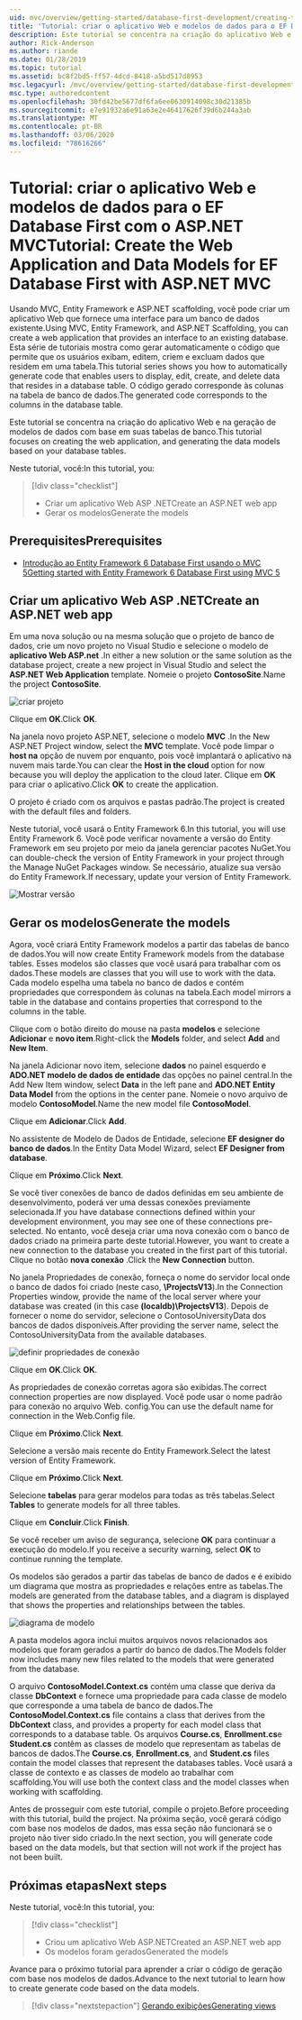 ```yaml
---
uid: mvc/overview/getting-started/database-first-development/creating-the-web-application
title: 'Tutorial: criar o aplicativo Web e modelos de dados para o EF Database First com o ASP.NET MVC'
description: Este tutorial se concentra na criação do aplicativo Web e na geração de modelos de dados com base em suas tabelas de banco.
author: Rick-Anderson
ms.author: riande
ms.date: 01/28/2019
ms.topic: tutorial
ms.assetid: bc8f2bd5-ff57-4dcd-8418-a5bd517d8953
msc.legacyurl: /mvc/overview/getting-started/database-first-development/creating-the-web-application
msc.type: authoredcontent
ms.openlocfilehash: 30fd42be5677df6fa6ee0630914098c30d21385b
ms.sourcegitcommit: e7e91932a6e91a63e2e46417626f39d6b244a3ab
ms.translationtype: MT
ms.contentlocale: pt-BR
ms.lasthandoff: 03/06/2020
ms.locfileid: "78616266"
---
```

# <a name="tutorial-create-the-web-application-and-data-models-for-ef-database-first-with-aspnet-mvc"></a><span data-ttu-id="48764-103">Tutorial: criar o aplicativo Web e modelos de dados para o EF Database First com o ASP.NET MVC</span><span class="sxs-lookup"><span data-stu-id="48764-103">Tutorial: Create the Web Application and Data Models for EF Database First with ASP.NET MVC</span></span>

 <span data-ttu-id="48764-104">Usando MVC, Entity Framework e ASP.NET scaffolding, você pode criar um aplicativo Web que fornece uma interface para um banco de dados existente.</span><span class="sxs-lookup"><span data-stu-id="48764-104">Using MVC, Entity Framework, and ASP.NET Scaffolding, you can create a web application that provides an interface to an existing database.</span></span> <span data-ttu-id="48764-105">Esta série de tutoriais mostra como gerar automaticamente o código que permite que os usuários exibam, editem, criem e excluam dados que residem em uma tabela.</span><span class="sxs-lookup"><span data-stu-id="48764-105">This tutorial series shows you how to automatically generate code that enables users to display, edit, create, and delete data that resides in a database table.</span></span> <span data-ttu-id="48764-106">O código gerado corresponde às colunas na tabela de banco de dados.</span><span class="sxs-lookup"><span data-stu-id="48764-106">The generated code corresponds to the columns in the database table.</span></span>

<span data-ttu-id="48764-107">Este tutorial se concentra na criação do aplicativo Web e na geração de modelos de dados com base em suas tabelas de banco.</span><span class="sxs-lookup"><span data-stu-id="48764-107">This tutorial focuses on creating the web application, and generating the data models based on your database tables.</span></span>

<span data-ttu-id="48764-108">Neste tutorial, você:</span><span class="sxs-lookup"><span data-stu-id="48764-108">In this tutorial, you:</span></span>

> [!div class="checklist"]
> * <span data-ttu-id="48764-109">Criar um aplicativo Web ASP .NET</span><span class="sxs-lookup"><span data-stu-id="48764-109">Create an ASP.NET web app</span></span>
> * <span data-ttu-id="48764-110">Gerar os modelos</span><span class="sxs-lookup"><span data-stu-id="48764-110">Generate the models</span></span>

## <a name="prerequisites"></a><span data-ttu-id="48764-111">Prerequisites</span><span class="sxs-lookup"><span data-stu-id="48764-111">Prerequisites</span></span>

* [<span data-ttu-id="48764-112">Introdução ao Entity Framework 6 Database First usando o MVC 5</span><span class="sxs-lookup"><span data-stu-id="48764-112">Getting started with Entity Framework 6 Database First using MVC 5</span></span>](setting-up-database.md)

## <a name="create-an-aspnet-web-app"></a><span data-ttu-id="48764-113">Criar um aplicativo Web ASP .NET</span><span class="sxs-lookup"><span data-stu-id="48764-113">Create an ASP.NET web app</span></span>

<span data-ttu-id="48764-114">Em uma nova solução ou na mesma solução que o projeto de banco de dados, crie um novo projeto no Visual Studio e selecione o modelo de **aplicativo Web ASP.net** .</span><span class="sxs-lookup"><span data-stu-id="48764-114">In either a new solution or the same solution as the database project, create a new project in Visual Studio and select the **ASP.NET Web Application** template.</span></span> <span data-ttu-id="48764-115">Nomeie o projeto **ContosoSite**.</span><span class="sxs-lookup"><span data-stu-id="48764-115">Name the project **ContosoSite**.</span></span>

![criar projeto](creating-the-web-application/_static/image1.png)

<span data-ttu-id="48764-117">Clique em **OK**.</span><span class="sxs-lookup"><span data-stu-id="48764-117">Click **OK**.</span></span>

<span data-ttu-id="48764-118">Na janela novo projeto ASP.NET, selecione o modelo **MVC** .</span><span class="sxs-lookup"><span data-stu-id="48764-118">In the New ASP.NET Project window, select the **MVC** template.</span></span> <span data-ttu-id="48764-119">Você pode limpar o **host na** opção de nuvem por enquanto, pois você implantará o aplicativo na nuvem mais tarde.</span><span class="sxs-lookup"><span data-stu-id="48764-119">You can clear the **Host in the cloud** option for now because you will deploy the application to the cloud later.</span></span> <span data-ttu-id="48764-120">Clique em **OK** para criar o aplicativo.</span><span class="sxs-lookup"><span data-stu-id="48764-120">Click **OK** to create the application.</span></span>

<span data-ttu-id="48764-121">O projeto é criado com os arquivos e pastas padrão.</span><span class="sxs-lookup"><span data-stu-id="48764-121">The project is created with the default files and folders.</span></span>

<span data-ttu-id="48764-122">Neste tutorial, você usará o Entity Framework 6.</span><span class="sxs-lookup"><span data-stu-id="48764-122">In this tutorial, you will use Entity Framework 6.</span></span> <span data-ttu-id="48764-123">Você pode verificar novamente a versão do Entity Framework em seu projeto por meio da janela gerenciar pacotes NuGet.</span><span class="sxs-lookup"><span data-stu-id="48764-123">You can double-check the version of Entity Framework in your project through the Manage NuGet Packages window.</span></span> <span data-ttu-id="48764-124">Se necessário, atualize sua versão do Entity Framework.</span><span class="sxs-lookup"><span data-stu-id="48764-124">If necessary, update your version of Entity Framework.</span></span>

![Mostrar versão](creating-the-web-application/_static/image3.png)

## <a name="generate-the-models"></a><span data-ttu-id="48764-126">Gerar os modelos</span><span class="sxs-lookup"><span data-stu-id="48764-126">Generate the models</span></span>

<span data-ttu-id="48764-127">Agora, você criará Entity Framework modelos a partir das tabelas de banco de dados.</span><span class="sxs-lookup"><span data-stu-id="48764-127">You will now create Entity Framework models from the database tables.</span></span> <span data-ttu-id="48764-128">Esses modelos são classes que você usará para trabalhar com os dados.</span><span class="sxs-lookup"><span data-stu-id="48764-128">These models are classes that you will use to work with the data.</span></span> <span data-ttu-id="48764-129">Cada modelo espelha uma tabela no banco de dados e contém propriedades que correspondem às colunas na tabela.</span><span class="sxs-lookup"><span data-stu-id="48764-129">Each model mirrors a table in the database and contains properties that correspond to the columns in the table.</span></span>

<span data-ttu-id="48764-130">Clique com o botão direito do mouse na pasta **modelos** e selecione **Adicionar** e **novo item**.</span><span class="sxs-lookup"><span data-stu-id="48764-130">Right-click the **Models** folder, and select **Add** and **New Item**.</span></span>

<span data-ttu-id="48764-131">Na janela Adicionar novo item, selecione **dados** no painel esquerdo e **ADO.NET modelo de dados de entidade** das opções no painel central.</span><span class="sxs-lookup"><span data-stu-id="48764-131">In the Add New Item window, select **Data** in the left pane and **ADO.NET Entity Data Model** from the options in the center pane.</span></span> <span data-ttu-id="48764-132">Nomeie o novo arquivo de modelo **ContosoModel**.</span><span class="sxs-lookup"><span data-stu-id="48764-132">Name the new model file **ContosoModel**.</span></span>

<span data-ttu-id="48764-133">Clique em **Adicionar**.</span><span class="sxs-lookup"><span data-stu-id="48764-133">Click **Add**.</span></span>

<span data-ttu-id="48764-134">No assistente de Modelo de Dados de Entidade, selecione **EF designer do banco de dados**.</span><span class="sxs-lookup"><span data-stu-id="48764-134">In the Entity Data Model Wizard, select **EF Designer from database**.</span></span>

<span data-ttu-id="48764-135">Clique em **Próximo**.</span><span class="sxs-lookup"><span data-stu-id="48764-135">Click **Next**.</span></span>

<span data-ttu-id="48764-136">Se você tiver conexões de banco de dados definidas em seu ambiente de desenvolvimento, poderá ver uma dessas conexões previamente selecionada.</span><span class="sxs-lookup"><span data-stu-id="48764-136">If you have database connections defined within your development environment, you may see one of these connections pre-selected.</span></span> <span data-ttu-id="48764-137">No entanto, você deseja criar uma nova conexão com o banco de dados criado na primeira parte deste tutorial.</span><span class="sxs-lookup"><span data-stu-id="48764-137">However, you want to create a new connection to the database you created in the first part of this tutorial.</span></span> <span data-ttu-id="48764-138">Clique no botão **nova conexão** .</span><span class="sxs-lookup"><span data-stu-id="48764-138">Click the **New Connection** button.</span></span>

<span data-ttu-id="48764-139">No janela Propriedades de conexão, forneça o nome do servidor local onde o banco de dados foi criado (neste caso, **\ProjectsV13**).</span><span class="sxs-lookup"><span data-stu-id="48764-139">In the Connection Properties window, provide the name of the local server where your database was created (in this case **(localdb)\ProjectsV13**).</span></span> <span data-ttu-id="48764-140">Depois de fornecer o nome do servidor, selecione o ContosoUniversityData dos bancos de dados disponíveis.</span><span class="sxs-lookup"><span data-stu-id="48764-140">After providing the server name, select the ContosoUniversityData from the available databases.</span></span>

![definir propriedades de conexão](creating-the-web-application/_static/image8.png)

<span data-ttu-id="48764-142">Clique em **OK**.</span><span class="sxs-lookup"><span data-stu-id="48764-142">Click **OK**.</span></span>

<span data-ttu-id="48764-143">As propriedades de conexão corretas agora são exibidas.</span><span class="sxs-lookup"><span data-stu-id="48764-143">The correct connection properties are now displayed.</span></span> <span data-ttu-id="48764-144">Você pode usar o nome padrão para conexão no arquivo Web. config.</span><span class="sxs-lookup"><span data-stu-id="48764-144">You can use the default name for connection in the Web.Config file.</span></span>

<span data-ttu-id="48764-145">Clique em **Próximo**.</span><span class="sxs-lookup"><span data-stu-id="48764-145">Click **Next**.</span></span>

<span data-ttu-id="48764-146">Selecione a versão mais recente do Entity Framework.</span><span class="sxs-lookup"><span data-stu-id="48764-146">Select the latest version of Entity Framework.</span></span>

<span data-ttu-id="48764-147">Clique em **Próximo**.</span><span class="sxs-lookup"><span data-stu-id="48764-147">Click **Next**.</span></span>

<span data-ttu-id="48764-148">Selecione **tabelas** para gerar modelos para todas as três tabelas.</span><span class="sxs-lookup"><span data-stu-id="48764-148">Select **Tables** to generate models for all three tables.</span></span>

<span data-ttu-id="48764-149">Clique em **Concluir**.</span><span class="sxs-lookup"><span data-stu-id="48764-149">Click **Finish**.</span></span>

<span data-ttu-id="48764-150">Se você receber um aviso de segurança, selecione **OK** para continuar a execução do modelo.</span><span class="sxs-lookup"><span data-stu-id="48764-150">If you receive a security warning, select **OK** to continue running the template.</span></span>

<span data-ttu-id="48764-151">Os modelos são gerados a partir das tabelas de banco de dados e é exibido um diagrama que mostra as propriedades e relações entre as tabelas.</span><span class="sxs-lookup"><span data-stu-id="48764-151">The models are generated from the database tables, and a diagram is displayed that shows the properties and relationships between the tables.</span></span>

![diagrama de modelo](creating-the-web-application/_static/image11.png)

<span data-ttu-id="48764-153">A pasta modelos agora inclui muitos arquivos novos relacionados aos modelos que foram gerados a partir do banco de dados.</span><span class="sxs-lookup"><span data-stu-id="48764-153">The Models folder now includes many new files related to the models that were generated from the database.</span></span>

<span data-ttu-id="48764-154">O arquivo **ContosoModel.Context.cs** contém uma classe que deriva da classe **DbContext** e fornece uma propriedade para cada classe de modelo que corresponde a uma tabela de banco de dados.</span><span class="sxs-lookup"><span data-stu-id="48764-154">The **ContosoModel.Context.cs** file contains a class that derives from the **DbContext** class, and provides a property for each model class that corresponds to a database table.</span></span> <span data-ttu-id="48764-155">Os arquivos **Course.cs**, **Enrollment.cs**e **Student.cs** contêm as classes de modelo que representam as tabelas de bancos de dados.</span><span class="sxs-lookup"><span data-stu-id="48764-155">The **Course.cs**, **Enrollment.cs**, and **Student.cs** files contain the model classes that represent the databases tables.</span></span> <span data-ttu-id="48764-156">Você usará a classe de contexto e as classes de modelo ao trabalhar com scaffolding.</span><span class="sxs-lookup"><span data-stu-id="48764-156">You will use both the context class and the model classes when working with scaffolding.</span></span>

<span data-ttu-id="48764-157">Antes de prosseguir com este tutorial, compile o projeto.</span><span class="sxs-lookup"><span data-stu-id="48764-157">Before proceeding with this tutorial, build the project.</span></span> <span data-ttu-id="48764-158">Na próxima seção, você gerará código com base nos modelos de dados, mas essa seção não funcionará se o projeto não tiver sido criado.</span><span class="sxs-lookup"><span data-stu-id="48764-158">In the next section, you will generate code based on the data models, but that section will not work if the project has not been built.</span></span>

## <a name="next-steps"></a><span data-ttu-id="48764-159">Próximas etapas</span><span class="sxs-lookup"><span data-stu-id="48764-159">Next steps</span></span>

<span data-ttu-id="48764-160">Neste tutorial, você:</span><span class="sxs-lookup"><span data-stu-id="48764-160">In this tutorial, you:</span></span>

> [!div class="checklist"]
> * <span data-ttu-id="48764-161">Criou um aplicativo Web ASP.NET</span><span class="sxs-lookup"><span data-stu-id="48764-161">Created an ASP.NET web app</span></span>
> * <span data-ttu-id="48764-162">Os modelos foram gerados</span><span class="sxs-lookup"><span data-stu-id="48764-162">Generated the models</span></span>

<span data-ttu-id="48764-163">Avance para o próximo tutorial para aprender a criar o código de geração com base nos modelos de dados.</span><span class="sxs-lookup"><span data-stu-id="48764-163">Advance to the next tutorial to learn how to create generate code based on the data models.</span></span>
> [!div class="nextstepaction"]
> [<span data-ttu-id="48764-164">Gerando exibições</span><span class="sxs-lookup"><span data-stu-id="48764-164">Generating views</span></span>](generating-views.md)
